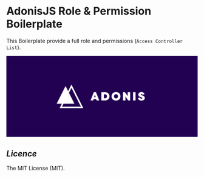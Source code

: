 # AdonisJS Role & Permission Boilerplate

This Boilerplate provide a full role and permissions (`Access Controller List`).


![AdonisJS Logo](/public/adonisjs.png)

## *Licence*
The MIT License (MIT).
